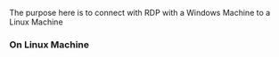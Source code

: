 The purpose here is to connect with RDP with a Windows Machine to a Linux Machine

### On Linux Machine

